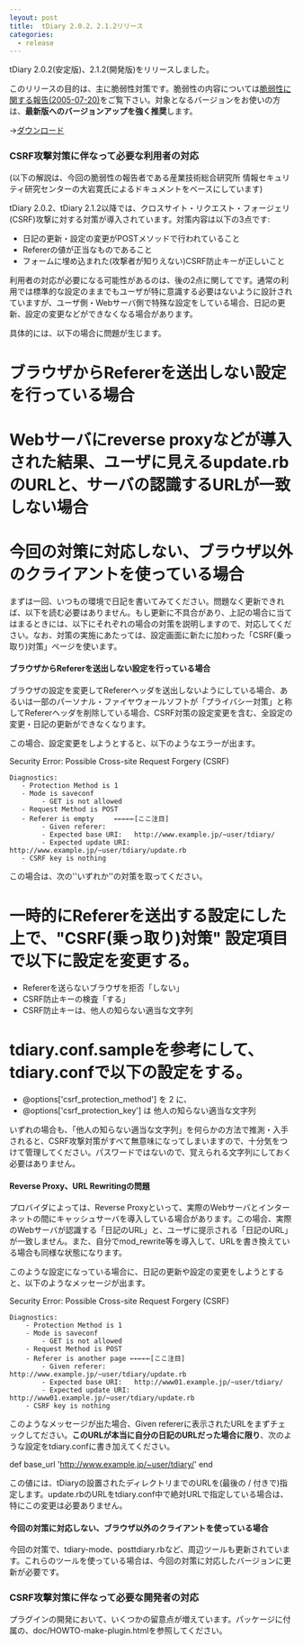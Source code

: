 ```yaml
---
leyout: post
title:  tDiary 2.0.2、2.1.2リリース
categories:
  - release
---
```

tDiary 2.0.2(安定版)、2.1.2(開発版)をリリースしました。

このリリースの目的は、主に脆弱性対策です。脆弱性の内容については[脆弱性に関する報告(2005-07-20)](20050720.html)をご覧下さい。対象となるバージョンをお使いの方は、**最新版へのバージョンアップを強く推奨**します。

→[ダウンロード](20021112.html)

### CSRF攻撃対策に伴なって必要な利用者の対応
(以下の解説は、今回の脆弱性の報告者である産業技術総合研究所 情報セキュリティ研究センターの大岩寛氏によるドキュメントをベースにしています)

tDiary 2.0.2、tDiary 2.1.2以降では、クロスサイト・リクエスト・フォージェリ(CSRF)攻撃に対する対策が導入されています。対策内容は以下の3点です:

* 日記の更新・設定の変更がPOSTメソッドで行われていること
* Refererの値が正当なものであること
* フォームに埋め込まれた(攻撃者が知りえない)CSRF防止キーが正しいこと

利用者の対応が必要になる可能性があるのは、後の2点に関してです。通常の利用では標準的な設定のままでもユーザが特に意識する必要はないように設計されていますが、ユーザ側・Webサーバ側で特殊な設定をしている場合、日記の更新、設定の変更などができなくなる場合があります。

具体的には、以下の場合に問題が生じます。

# ブラウザからRefererを送出しない設定を行っている場合
# Webサーバにreverse proxyなどが導入された結果、ユーザに見えるupdate.rbのURLと、サーバの認識するURLが一致しない場合
# 今回の対策に対応しない、ブラウザ以外のクライアントを使っている場合

まずは一回、いつもの環境で日記を書いてみてください。問題なく更新できれば、以下を読む必要はありません。もし更新に不具合があり、上記の場合に当てはまるときには、以下にそれぞれの場合の対策を説明しますので、対応してください。なお、対策の実施にあたっては、設定画面に新たに加わった「CSRF(乗っ取り)対策」ページを使います。

#### ブラウザからRefererを送出しない設定を行っている場合
ブラウザの設定を変更してRefererヘッダを送出しないようにしている場合、あるいは一部のパーソナル・ファイヤウォールソフトが「プライバシー対策」と称してRefererヘッダを削除している場合、CSRF対策の設定変更を含む、全設定の変更・日記の更新ができなくなります。

この場合、設定変更をしようとすると、以下のようなエラーが出ます。

 Security Error: Possible Cross-site Request Forgery (CSRF)
 
    Diagnostics:
       - Protection Method is 1
       - Mode is saveconf
            - GET is not allowed
       - Request Method is POST
       - Referer is empty     ←←←←←[ここ注目]
            - Given referer:       
            - Expected base URI:   http://www.example.jp/~user/tdiary/
            - Expected update URI: http://www.example.jp/~user/tdiary/update.rb
       - CSRF key is nothing

この場合は、次の''いずれか''の対策を取ってください。

# 一時的にRefererを送出する設定にした上で、"CSRF(乗っ取り)対策" 設定項目で以下に設定を変更する。
  * Refererを送らないブラウザを拒否「しない」
  * CSRF防止キーの検査「する」
  * CSRF防止キーは、他人の知らない適当な文字列
# tdiary.conf.sampleを参考にして、tdiary.confで以下の設定をする。
  * @options['csrf_protection_method'] を 2 に、
  * @options['csrf_protection_key'] は 他人の知らない適当な文字列

いずれの場合も、「他人の知らない適当な文字列」を何らかの方法で推測・入手されると、CSRF攻撃対策がすべて無意味になってしまいますので、十分気をつけて管理してください。パスワードではないので、覚えられる文字列にしておく必要はありません。

#### Reverse Proxy、URL Rewritingの問題
プロバイダによっては、Reverse Proxyといって、実際のWebサーバとインターネットの間にキャッシュサーバを導入している場合があります。この場合、実際のWebサーバが認識する「日記のURL」と、ユーザに提示される「日記のURL」が一致しません。また、自分でmod_rewrite等を導入して、URLを書き換えている場合も同様な状態になります。

このような設定になっている場合に、日記の更新や設定の変更をしようとすると、以下のようなメッセージが出ます。

 Security Error: Possible Cross-site Request Forgery (CSRF)
 
    Diagnostics:
        - Protection Method is 1
        - Mode is saveconf
            - GET is not allowed
        - Request Method is POST
        - Referer is another page ←←←←←[ここ注目]
            - Given referer:       http://www.example.jp/~user/tdiary/update.rb
            - Expected base URI:   http://www01.example.jp/~user/tdiary/
            - Expected update URI: http://www01.example.jp/~user/tdiary/update.rb
        - CSRF key is nothing

このようなメッセージが出た場合、Given refererに表示されたURLをまずチェックしてださい。**このURLが本当に自分の日記のURLだった場合に限り**、次のような設定をtdiary.confに書き加えてください。

 def base_url 
    'http://www.example.jp/~user/tdiary/'
 end

この値には、tDiaryの設置されたディレクトリまでのURLを(最後の / 付きで)指定します。update.rbのURLをtdiary.conf中で絶対URLで指定している場合は、特にこの変更は必要ありません。

#### 今回の対策に対応しない、ブラウザ以外のクライアントを使っている場合
今回の対策で、tdiary-mode、posttdiary.rbなど、周辺ツールも更新されています。これらのツールを使っている場合は、今回の対策に対応したバージョンに更新が必要です。

### CSRF攻撃対策に伴なって必要な開発者の対応
プラグインの開発において、いくつかの留意点が増えています。パッケージに付属の、doc/HOWTO-make-plugin.htmlを参照してください。

